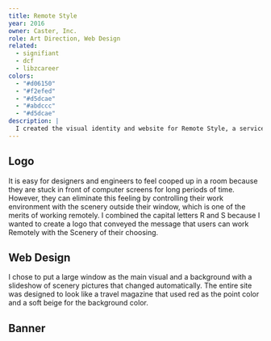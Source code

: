 ```yaml
---
title: Remote Style
year: 2016
owner: Caster, Inc.
role: Art Direction, Web Design
related:
  - signifiant
  - dcf
  - libzcareer
colors:
  - "#d06150"
  - "#f2efed"
  - "#d5dcae"
  - "#abdccc"
  - "#d5dcae"
description: |
  I created the visual identity and website for Remote Style, a service that introduces remote employment opportunities to designers and engineers. I aimed to give the entire site the appearance of a travel magazine including the logo with a window motif that sends the message to users that they can work wherever they wish.
---
```


## Logo

It is easy for designers and engineers to feel cooped up in a room because they are stuck in front of computer screens for long periods of time. However, they can eliminate this feeling by controlling their work environment with the scenery outside their window, which is one of the merits of working remotely. I combined the capital letters R and S because I wanted to create a logo that conveyed the message that users can work Remotely with the Scenery of their choosing.

<work-media name="concept.jpg" alt="Remote Style concept" />

<work-media name="logo.png" alt="Remote Style logo" />

## Web Design

I chose to put a large window as the main visual and a background with a slideshow of scenery pictures that changed automatically. The entire site was designed to look like a travel magazine that used red as the point color and a soft beige for the background color.

<work-media name="mainvisual.jpg" alt="Remote Style main visual" />
<work-media name="desktop.jpg" alt="Remote Style desktop version" />
<work-media name="mobile.jpg" alt="Remote Style mobile version" />

## Banner

<work-media name="banner_facebook.jpg" alt="Remote Style banner for Facebook" />
